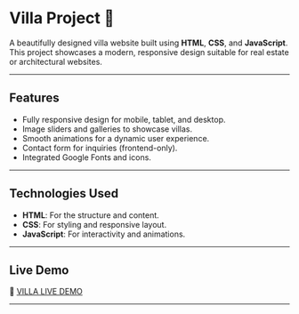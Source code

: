 # Villa Project 🌟

A beautifully designed villa website built using **HTML**, **CSS**, and **JavaScript**. This project showcases a modern, responsive design suitable for real estate or architectural websites.

---

## **Features**
- Fully responsive design for mobile, tablet, and desktop.
- Image sliders and galleries to showcase villas.
- Smooth animations for a dynamic user experience.
- Contact form for inquiries (frontend-only).
- Integrated Google Fonts and icons.

---

## **Technologies Used**
- **HTML**: For the structure and content.
- **CSS**: For styling and responsive layout.
- **JavaScript**: For interactivity and animations.

---

## **Live Demo**
🎉 [VILLA LIVE DEMO](https://pandenakeerthi.github.io/VillaProject/)

---


